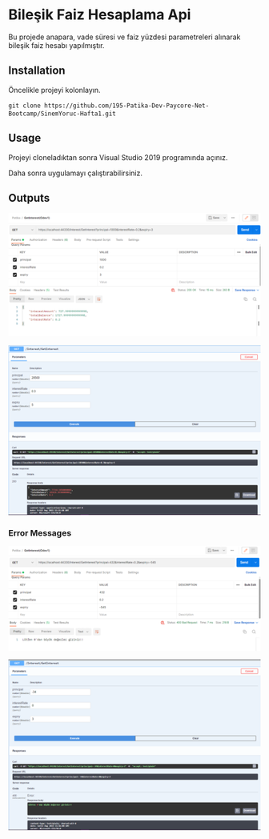# Bileşik Faiz Hesaplama Api
Bu projede anapara, vade süresi ve faiz yüzdesi parametreleri alınarak bileşik faiz hesabı yapılmıştır. 

## Installation
Öncelikle projeyi kolonlayın.

```
git clone https://github.com/195-Patika-Dev-Paycore-Net-Bootcamp/SinemYoruc-Hafta1.git
```

## Usage
Projeyi cloneladıktan sonra Visual Studio 2019 programında açınız.

Daha sonra uygulamayı çalıştırabilirsiniz.


## Outputs

![Postman Çıktısı](Odev1/Screenshots/odev1-postman.png)


![Swagger Çıktısı](Odev1/Screenshots/odev1-swagger.png)

### Error Messages

![Postman Çıktısı](Odev1/Screenshots/odev1-postman2.png)


![Swagger Çıktısı](Odev1/Screenshots/odev1-swagger2.png)
